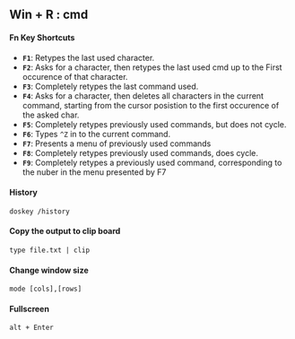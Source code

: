 ## Win + R : cmd

#### Fn Key Shortcuts

* **`F1`**: Retypes the last used character.
* **`F2`**: Asks for a character, then retypes the last used cmd up to the First
occurence of that character.
* **`F3`**: Completely retypes the last command used.
* **`F4`**: Asks for a character, then deletes all characters in the current command,
starting from the cursor posistion to the first occurence of the asked char.
* **`F5`**: Completely retypes previously used commands, but does not cycle.
* **`F6`**: Types `^Z` in to the current command.
* **`F7`**: Presents a menu of previously used commands
* **`F8`**: Completely retypes previously used commands, does cycle.
* **`F9`**: Completely retypes a previously used command, corresponding to the nuber in the
menu presented by F7


#### History

```
doskey /history
```

#### Copy the output to clip board
```
type file.txt | clip
```

#### Change window size
```
mode [cols],[rows]
```

#### Fullscreen
```
alt + Enter
```
